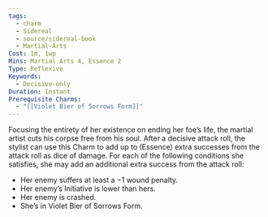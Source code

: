 ```yaml
---
tags:
  - charm
  - Sidereal
  - source/sidereal-book
  - Martial-Arts
Cost: 1m, 1wp
Mins: Martial Arts 4, Essence 2
Type: Reflexive
Keywords:
  - Decisive-only
Duration: Instant
Prerequisite Charms:
  - "[[Violet Bier of Sorrows Form]]"
---
```

Focusing the entirety of her existence on ending her foe’s life, the martial artist cuts his corpse free from his soul. After a decisive attack roll, the stylist can use this Charm to add up to (Essence) extra successes from the attack roll as dice of damage. For each of the following conditions she satisfies, she may add an additional extra success from the attack roll: 
-  Her enemy suffers at least a −1 wound penalty. 
-  Her enemy’s Initiative is lower than hers. 
-  Her enemy is crashed. 
-  She’s in Violet Bier of Sorrows Form.